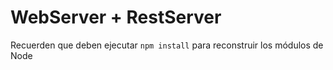 # WebServer + RestServer

Recuerden que deben ejecutar ```npm install``` para reconstruir los módulos de Node
